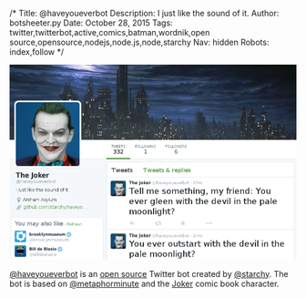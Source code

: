 /*
Title: @haveyoueverbot
Description: I just like the sound of it.
Author: botsheeter.py
Date: October 28, 2015
Tags: twitter,twitterbot,active,comics,batman,wordnik,open source,opensource,nodejs,node.js,node,starchy
Nav: hidden
Robots: index,follow
*/

[![](/content/bots/twitterbots/images/haveyoueverbot.png)](https://twitter.com/haveyoueverbot)

[@haveyoueverbot](https://twitter.com/haveyoueverbot) is an [open source](https://github.com/starchy/haveyoueverbot) Twitter bot created by [@starchy](https://twitter.com/starchy). The bot is based on [@metaphorminute](https://twitter.com/metaphorminute) and the [Joker](https://en.wikipedia.org/wiki/Joker_(comics)) comic book character. 


